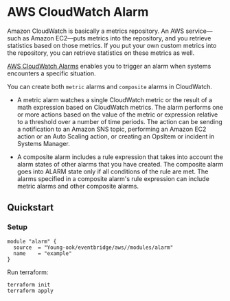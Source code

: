 # AWS CloudWatch Alarm
Amazon CloudWatch is basically a metrics repository. An AWS service—such as Amazon EC2—puts metrics into the repository, and you retrieve statistics based on those metrics. If you put your own custom metrics into the repository, you can retrieve statistics on these metrics as well.

[AWS CloudWatch Alarms](https://docs.aws.amazon.com/AmazonCloudWatch/latest/monitoring/AlarmThatSendsEmail.html) enables you to trigger an alarm when systems encounters a specific situation.

You can create both `metric` alarms and `composite` alarms in CloudWatch.

- A metric alarm watches a single CloudWatch metric or the result of a math expression based on CloudWatch metrics. The alarm performs one or more actions based on the value of the metric or expression relative to a threshold over a number of time periods. The action can be sending a notification to an Amazon SNS topic, performing an Amazon EC2 action or an Auto Scaling action, or creating an OpsItem or incident in Systems Manager.

- A composite alarm includes a rule expression that takes into account the alarm states of other alarms that you have created. The composite alarm goes into ALARM state only if all conditions of the rule are met. The alarms specified in a composite alarm's rule expression can include metric alarms and other composite alarms.

## Quickstart
### Setup
```hcl
module "alarm" {
  source  = "Young-ook/eventbridge/aws//modules/alarm"
  name    = "example"
}
```
Run terraform:
```
terraform init
terraform apply
```
